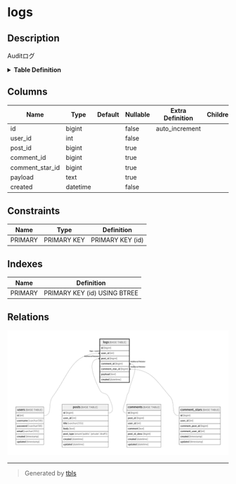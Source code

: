 # logs

## Description

Auditログ

<details>
<summary><strong>Table Definition</strong></summary>

```sql
CREATE TABLE `logs` (
  `id` bigint NOT NULL AUTO_INCREMENT,
  `user_id` int NOT NULL,
  `post_id` bigint DEFAULT NULL,
  `comment_id` bigint DEFAULT NULL,
  `comment_star_id` bigint DEFAULT NULL,
  `payload` text,
  `created` datetime NOT NULL,
  PRIMARY KEY (`id`)
) ENGINE=InnoDB DEFAULT CHARSET=utf8mb4 COLLATE=utf8mb4_0900_ai_ci COMMENT='Auditログ'
```

</details>

## Columns

| Name | Type | Default | Nullable | Extra Definition | Children | Parents | Comment |
| ---- | ---- | ------- | -------- | ---------------- | -------- | ------- | ------- |
| id | bigint |  | false | auto_increment |  |  |  |
| user_id | int |  | false |  |  | [users](users.md) |  |
| post_id | bigint |  | true |  |  | [posts](posts.md) |  |
| comment_id | bigint |  | true |  |  | [comments](comments.md) |  |
| comment_star_id | bigint |  | true |  |  | [comment_stars](comment_stars.md) |  |
| payload | text |  | true |  |  |  |  |
| created | datetime |  | false |  |  |  |  |

## Constraints

| Name | Type | Definition |
| ---- | ---- | ---------- |
| PRIMARY | PRIMARY KEY | PRIMARY KEY (id) |

## Indexes

| Name | Definition |
| ---- | ---------- |
| PRIMARY | PRIMARY KEY (id) USING BTREE |

## Relations

![er](logs.png)

---

> Generated by [tbls](https://github.com/k1LoW/tbls)
